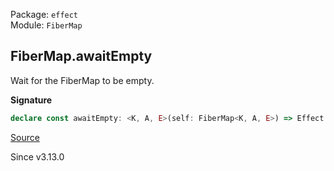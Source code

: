 Package: `effect`<br />
Module: `FiberMap`<br />

## FiberMap.awaitEmpty

Wait for the FiberMap to be empty.

**Signature**

```ts
declare const awaitEmpty: <K, A, E>(self: FiberMap<K, A, E>) => Effect.Effect<void, E>
```

[Source](https://github.com/Effect-TS/effect/tree/main/packages/effect/src/FiberMap.ts#L647)

Since v3.13.0